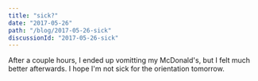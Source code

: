 ```yaml
---
title: "sick?"
date: "2017-05-26"
path: "/blog/2017-05-26-sick"
discussionId: "2017-05-26-sick"
---
```


After a couple hours, I ended up vomitting my McDonald's, but I felt much better afterwards. I hope I'm not sick for the orientation tomorrow.
